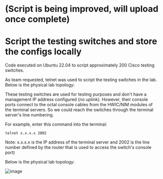 # (Script is being improved, will upload once complete)

# Script the testing switches and store the configs locally

Code executed on Ubuntu 22.04 to script approximately 200 Cisco testing switches.

As team requested, telnet was used to script the testing switches in the lab. Below is the physical lab topology:

These testing switches are used for testing purposes and don't have a management IP address configured (no uplink). However, their console ports connect to the octal console cables from the HWIC/NIM modules of the terminal servers. So we could reach the switches through the terminal server's line numbering. 

For example, enter this command into the terminal:
```
telnet x.x.x.x 2002
```
Note: x.x.x.x is the IP address of the terminal server and 2002 is the line number defined by the router that is used to access the switch's console port)

Below is the physical lab topology:

![image](https://user-images.githubusercontent.com/128099142/233898056-e13bac22-cf78-45fd-9e7a-a1408e092b31.png)
